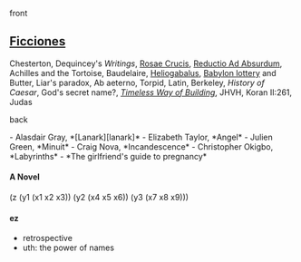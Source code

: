 front
<div class="indexcard" id="front" markdown="1">

[Ficciones][asin] 
--------------------------------------------------
Chesterton, Dequincey's *Writings*, [Rosae Crucis][rc], [Reductio Ad Absurdum][fallacy], Achilles and the Tortoise, Baudelaire, [Heliogabalus][h], [Babylon lottery][bl] and Butter, Liar's paradox, Ab aeterno, Torpid, Latin, Berkeley, *History of Caesar*, God's secret name?, *[Timeless Way of Building][twob]*, JHVH, Koran II:261, Judas

</div>

[asin]: http://www.amazon.com/exec/obidos/ASIN/0802130305/ref=nosim/fogus-20
[twob]: http://www.amazon.com/exec/obidos/ASIN/0195024028/ref=nosim/fogus-20
[rc]: http://en.wikipedia.org/wiki/AMORC
[fallacy]: http://www.don-lindsay-archive.org/skeptic/arguments.html
[h]: http://www.livius.org/he-hg/heliogabalus/heliogabalus.htm
[bl]: http://www.unstrungstudio.com/portfolio/print/thelotteryinbabylon.html

back
<div class="indexcard-rotated" id="back" markdown="1">
-  Alasdair Gray, *[Lanark][lanark]*
-  Elizabeth Taylor, *Angel*
-  Julien Green, *Minuit*
-  Craig Nova, *Incandescence* 
-  Christopher Okigbo, *Labyrinths*
-  *The girlfriend's guide to pregnancy*

#### A Novel
(z (y1 (x1 x2 x3)) (y2 (x4 x5 x6)) (y3 (x7 x8 x9)))

#### ez
- retrospective
- uth: the power of names

</div>

[lanark]: http://www.amazon.com/exec/obidos/ASIN/1841951838/ref=nosim/fogus-20
